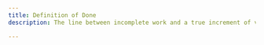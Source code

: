```yaml
---
title: Definition of Done
description: The line between incomplete work and a true increment of value.

---
```


